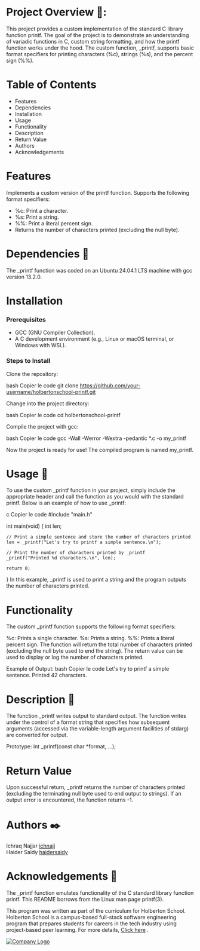 # Project Overview 📄:

This project provides a custom implementation of the standard C library function printf. The goal of the project is to demonstrate an understanding of variadic functions in C, custom string formatting, and how the printf function works under the hood. The custom function, _printf, supports basic format specifiers for printing characters (%c), strings (%s), and the percent sign (%%).

# Table of Contents
<ul>
 <li> Features </li>
 <li> Dependencies </li>
 <li> Installation </li>
 <li> Usage </li>
 <li> Functionality </li>
 <li> Description </li>
  <li> Return Value </li>
 <li> Authors </li>
 <li> Acknowledgements</li>

</ul>

# Features
 Implements a custom version of the printf function.
Supports the following format specifiers:
 <ul>
 <li>  %c: Print a character.</li>
 <li> %s: Print a string.</li>
 <li> %%: Print a literal percent sign.</li>
 <li> Returns the number of characters printed (excluding the null byte).</li>
</ul>

# Dependencies 👫
The _printf function was coded on an Ubuntu 24.04.1 LTS machine with gcc version 13.2.0.

# Installation 
<h3>Prerequisites</h3>
<ul>
 <li>  GCC (GNU Compiler Collection).</li>
 <li> A C development environment (e.g., Linux or macOS terminal, or Windows with WSL).</li>
</ul>

<h3>Steps to Install</h3>
Clone the repository:

bash
Copier le code
git clone https://github.com/your-username/holbertonschool-printf.git

Change into the project directory:

bash
Copier le code
cd holbertonschool-printf

Compile the project with gcc:

bash
Copier le code
gcc -Wall -Werror -Wextra -pedantic *.c -o my_printf

Now the project is ready for use! The compiled program is named my_printf.

# Usage 🏃
To use the custom _printf function in your project, simply include the appropriate header and call the function as you would with the standard printf. Below is an example of how to use _printf:

c
Copier le code
#include "main.h"

int main(void)
{
    int len;

    // Print a simple sentence and store the number of characters printed
    len = _printf("Let's try to printf a simple sentence.\n");

    // Print the number of characters printed by _printf
    _printf("Printed %d characters.\n", len);

    return 0;
}
In this example, _printf is used to print a string and the program outputs the number of characters printed.

# Functionality
The custom _printf function supports the following format specifiers:

%c: Prints a single character.
%s: Prints a string.
%%: Prints a literal percent sign.
The function will return the total number of characters printed (excluding the null byte used to end the string). The return value can be used to display or log the number of characters printed.

Example of Output:
bash
Copier le code
Let's try to printf a simple sentence.
Printed 42 characters.

# Description 💬
The function _printf writes output to standard output. The function writes under the control of a format string that specifies how subsequent arguments (accessed via the variable-length argument facilities of stdarg) are converted for output.


Prototype: int _printf(const char *format, ...);


# Return Value
Upon successful return, _printf returns the number of characters printed (excluding the terminating null byte used to end output to strings). If an output error is encountered, the function returns -1.


# Authors ✒️
Ichraq Najjar <a href="https://github.com/Ichnajj/">ichnajj</a> <br>
Haider Saidy  <a href="https://github.com/haidersaidy/">haidersaidy</a>

# Acknowledgements 🙏
The _printf function emulates functionality of the C standard library function printf. This README borrows from the Linux man page printf(3).

This program was written as part of the curriculum for Holberton School. Holberton School is a campus-based full-stack software engineering program that prepares students for careers in the tech industry using project-based peer learning. For more details,  <a href="https://www.holbertonschool.com/programs">Click here</a>
.

<a href="https://www.holbertonschool.com/">
    <img src="C:\Users\user\Desktop\logo.png" alt="Company Logo">
</a>

